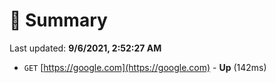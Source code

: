 # 📖 Summary
Last updated: **9/6/2021, 2:52:27 AM**

- `GET` [https://google.com](https://google.com) - **Up** (142ms)
